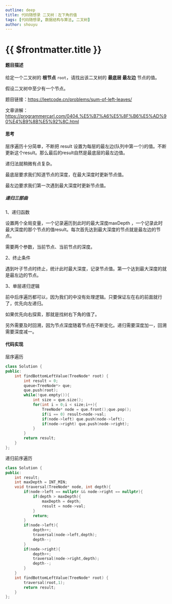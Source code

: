 ```yaml
---
outline: deep
title: 代码随想录 二叉树：左下角的值
tags: [代码随想录, 数据结构与算法, 二叉树]
author: shouyu
---
```


# {{ $frontmatter.title }}

#### 题目描述

给定一个二叉树的 **根节点** `root`，请找出该二叉树的 **最底层 最左边** 节点的值。

假设二叉树中至少有一个节点。

题目链接：https://leetcode.cn/problems/sum-of-left-leaves/

文章讲解：https://programmercarl.com/0404.%E5%B7%A6%E5%8F%B6%E5%AD%90%E4%B9%8B%E5%92%8C.html

#### 思考

层序遍历十分简单，不断把 result 设置为每层的最左边(队列中第一个)的值。不断更新这个result。那么最后的result自然是最底层的最左边值。

递归法就稍微有点复杂。

最底层要求我们知道节点的深度，在最大深度时更新节点值。

最左边要求我们第一次遇到最大深度时更新节点值。

##### 递归三部曲

1、递归函数

设置两个全局变量，一个记录遍历到此时的最大深度maxDepth ，一个记录此时最大深度的那个节点的值result。每次首先达到最大深度的节点就是最左边的节点。

需要两个参数，当前节点、当前节点的深度。

2、终止条件

遇到叶子节点时终止，统计此时最大深度，记录节点值。第一个达到最大深度的就是最左边的节点。

3、单层递归逻辑

前中后序遍历都可以，因为我们的中没有处理逻辑。只要保证左在右的前面就行了，优先向左递归。

如果优先向右探索，那就是找树右下角的值了。

另外需要及时回溯，因为节点深度随着节点在不断变化。递归需要深度加一，回溯需要深度减一。

#### 代码实现

层序遍历

```C++
class Solution {
public:
    int findBottomLeftValue(TreeNode* root) {
        int result = 0;
        queue<TreeNode*> que;
        que.push(root);
        while(!que.empty()){
            int size = que.size();
            for(int i = 0;i < size;i++){
                TreeNode* node = que.front();que.pop();
                if(i == 0) result=node->val;
                if(node->left) que.push(node->left);
                if(node->right) que.push(node->right);
            }
        }
        return result;
    }
};
```

递归前序遍历

```C++
class Solution {
public:
    int result;
    int maxDepth = INT_MIN;
    void traversal(TreeNode* node, int depth){
        if(node->left == nullptr && node->right == nullptr){
            if(depth > maxDepth){
                maxDepth = depth;
                result = node->val;
            }
            return;
        }
        if(node->left){
            depth++;
            traversal(node->left,depth);
            depth--;
        }
        if(node->right){
            depth++;
            traversal(node->right,depth);
            depth--;
        }
    }
    int findBottomLeftValue(TreeNode* root) {
        traversal(root,1);
        return result;
    }
};
```

